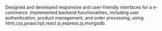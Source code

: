 Designed and developed responsive and user-friendly interfaces for a e-commerce .Implemented backend functionalities, including user authentication, product management, and order processing,
using html,css,javascript,react js,express.js,mongodb.
